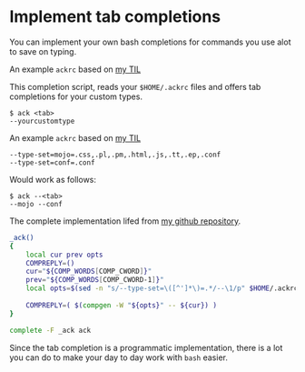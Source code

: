 # Implement tab completions

You can implement your own bash completions for commands you use alot to save on typing.

An example `ackrc` based on [my TIL](https://github.com/jonasbn/til/blob/master/ack/define_a_custom_search_filetype_scope.md)

This completion script, reads your `$HOME/.ackrc` files and offers tab completions for your custom types.

```
$ ack <tab>
--yourcustomtype
```

An example `ackrc` based on [my TIL](https://github.com/jonasbn/til/blob/master/ack/define_a_custom_search_filetype_scope.md)

```
--type-set=mojo=.css,.pl,.pm,.html,.js,.tt,.ep,.conf
--type-set=conf=.conf
```

Would work as follows:

```
$ ack --<tab>
--mojo --conf
```

The complete implementation lifed from [my github repository](https://github.com/jonasbn/bash_completion_ack).

```bash
_ack() 
{
    local cur prev opts
    COMPREPLY=()
    cur="${COMP_WORDS[COMP_CWORD]}"
    prev="${COMP_WORDS[COMP_CWORD-1]}"
    local opts=$(sed -n "s/--type-set=\([^']*\)=.*/--\1/p" $HOME/.ackrc )
    
    COMPREPLY=( $(compgen -W "${opts}" -- ${cur}) )
}

complete -F _ack ack
```

Since the tab completion is a programmatic implementation, there is a lot you can do to make your day to day work with `bash` easier.
